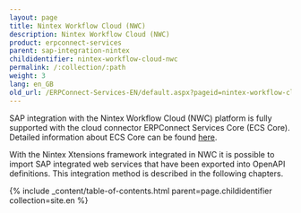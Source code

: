 ```yaml
---
layout: page
title: Nintex Workflow Cloud (NWC)
description: Nintex Workflow Cloud (NWC)
product: erpconnect-services
parent: sap-integration-nintex
childidentifier: nintex-workflow-cloud-nwc
permalink: /:collection/:path
weight: 3
lang: en_GB
old_url: /ERPConnect-Services-EN/default.aspx?pageid=nintex-workflow-cloud-nwc
---
```


SAP integration with the Nintex Workflow Cloud (NWC) platform is fully supported with the cloud connector ERPConnect Services Core (ECS Core). Detailed information about ECS Core can be found [here](../ecs-core).

With the Nintex Xtensions framework integrated in NWC it is possible to import SAP integrated web services that have been exported into OpenAPI definitions. This integration method is described in the following chapters. 

{% include _content/table-of-contents.html parent=page.childidentifier collection=site.en %} 